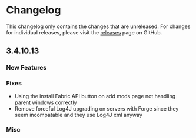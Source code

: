 # Changelog

This changelog only contains the changes that are unreleased. For changes for individual releases, please visit the
[releases](https://github.com/ATLauncher/ATLauncher/releases) page on GitHub.

## 3.4.10.13

### New Features

### Fixes
- Using the install Fabric API button on add mods page not handling parent windows correctly
- Remove forceful Log4J upgrading on servers with Forge since they seem incompatable and they use Log4J xml anyway

### Misc
